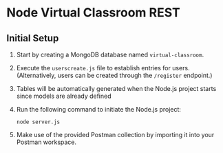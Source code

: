 # Node Virtual Classroom REST

## Initial Setup

1. Start by creating a MongoDB database named `virtual-classroom`.

2. Execute the `userscreate.js` file to establish entries for users. (Alternatively, users can be created through the `/register` endpoint.)

3. Tables will be automatically generated when the Node.js project starts since models are already defined

4. Run the following command to initiate the Node.js project:
     ```
     node server.js
     ```

5. Make use of the provided Postman collection by importing it into your Postman workspace.


